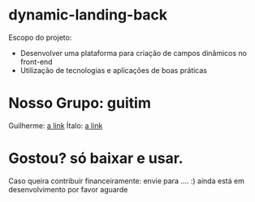 # dynamic-landing-back

Escopo do projeto:
   * Desenvolver uma plataforma para criação de campos dinâmicos no front-end
   * Utilização de tecnologias e aplicações de boas práticas

# Nosso Grupo: guitim
Guilherme: [a link](https://github.com/guilhermebreed)
Ítalo: [a link](https://github.com/italoandrade04)

# Gostou? só baixar e usar.
 Caso queira contribuir financeiramente: envie para .... :) ainda está em desenvolvimento por favor aguarde 

